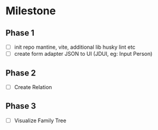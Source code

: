 # Milestone

## Phase 1

- [ ] init repo mantine, vite, additional lib husky lint etc
- [ ] create form adapter JSON to UI (JDUI, eg: Input Person)

## Phase 2

- [ ] Create Relation

## Phase 3

- [ ] Visualize Family Tree
